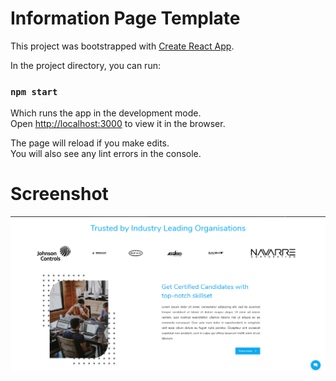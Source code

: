 # Information Page Template

This project was bootstrapped with [Create React App](https://github.com/facebook/create-react-app).

In the project directory, you can run:

### `npm start`

Which runs the app in the development mode.<br />
Open [http://localhost:3000](http://localhost:3000) to view it in the browser.

The page will reload if you make edits.<br />
You will also see any lint errors in the console.

# Screenshot
![screenshot](src\assets\Image-2.png)
